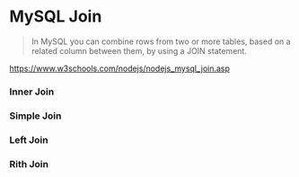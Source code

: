 # MySQL Join

>  In MySQL you can combine rows from two or more tables, based on a related column between them, by using a JOIN statement.

https://www.w3schools.com/nodejs/nodejs_mysql_join.asp

### Inner Join

### Simple Join

### Left Join

### Rith Join

